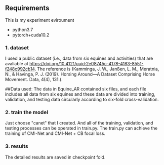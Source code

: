 ## Requirements

This is my experiment eviroument
- python3.7
- pytorch+cuda10.2


### 1. dataset
I used a public dataset (i.e., data from six equines and activities) that are avaliable at
https://doi.org/10.4121/uuid:2e08745c-4178-4183-8551-f248c992cb14. The reference is (Kamminga, J. W., Janßen, L. M., Meratnia, N., & Havinga, P. J. (2019). Horsing Around—A Dataset Comprising Horse Movement. Data, 4(4), 131.).

##Data used:
The data in Equine_AR contained six files, and each file includes all data from six equines and these data are divided into training, validation, and testing data circularly according to six-fold cross-validation.

### 2. train the model
Just choose "canet" that I created. And all of the training, validation, and testing processes can be operated in train.py.
The train.py can achieve the training of CMI-Net and CMI-Net + CB focal loss. 


### 3. results
The detailed results are saved in checkpoint fold.
